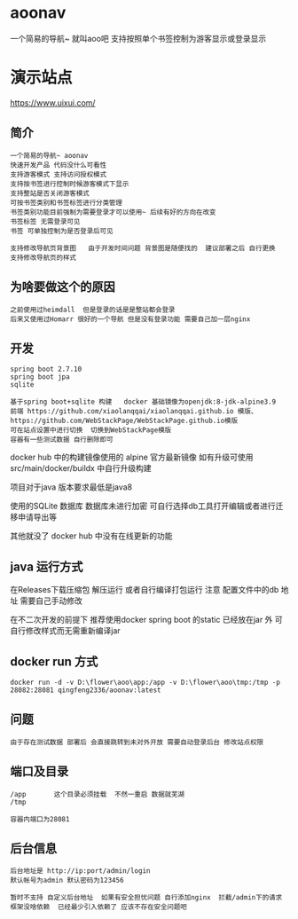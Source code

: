 # aoonav
一个简易的导航~ 就叫aoo吧 支持按照单个书签控制为游客显示或登录显示

# 演示站点
  https://www.uixui.com/

## 简介
```
一个简易的导航~ aoonav
快速开发产品 代码没什么可看性
支持游客模式 支持访问授权模式
支持按书签进行控制时候游客模式下显示
支持整站是否关闭游客模式
可按书签类别和书签标签进行分类管理
书签类别功能目前强制为需要登录才可以使用~ 后续有好的方向在改变
书签标签 无需登录可见
书签 可单独控制为是否登录后可见

支持修改导航页背景图   由于开发时间问题 背景图是随便找的  建议部署之后 自行更换
支持修改导航页的样式

```
## 为啥要做这个的原因

```
之前使用过heimdall  但是登录的话是是整站都会登录
后来又使用过Homarr 很好的一个导航 但是没有登录功能 需要自己加一层nginx

```

## 开发

```
spring boot 2.7.10
spring boot jpa
sqlite 
```

```
基于spring boot+sqlite 构建   docker 基础镜像为openjdk:8-jdk-alpine3.9
前端 https://github.com/xiaolanqqai/xiaolanqqai.github.io 模版、
https://github.com/WebStackPage/WebStackPage.github.io模版
可在站点设置中进行切换  切换到WebStackPage模版
容器有一些测试数据 自行删除即可
```

docker hub 中的构建镜像使用的  alpine 官方最新镜像 如有升级可使用src/main/docker/buildx 中自行升级构建

项目对于java 版本要求最低是java8

使用的SQLite 数据库 数据库未进行加密  可自行选择db工具打开编辑或者进行迁移申请导出等

其他就没了  docker hub 中没有在线更新的功能


## java 运行方式
  在Releases下载压缩包 解压运行
  或者自行编译打包运行  注意 配置文件中的db 地址  需要自己手动修改
  
  在不二次开发的前提下 推荐使用docker
  spring boot 的static 已经放在jar 外 可自行修改样式而无需重新编译jar
  

## docker run 方式

```
docker run -d -v D:\flower\aoo\app:/app -v D:\flower\aoo\tmp:/tmp -p 28082:28081 qingfeng2336/aoonav:latest
```



## 问题

```
由于存在测试数据 部署后 会直接跳转到未对外开放 需要自动登录后台 修改站点权限
```

## 端口及目录

```
/app       这个目录必须挂载  不然一重启 数据就芜湖
/tmp

容器内端口为28081
```

## 后台信息

```
后台地址是 http://ip:port/admin/login
默认帐号为admin 默认密码为123456

暂时不支持 自定义后台地址  如果有安全担忧问题 自行添加nginx  拦截/admin下的请求
框架没啥依赖  已经最少引入依赖了 应该不存在安全问题吧
```
